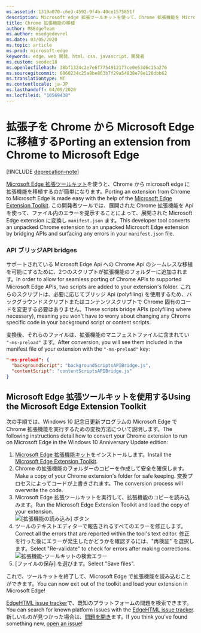 ```yaml
---
ms.assetid: 1319a070-c6e3-4592-9f4b-40ce1575851f
description: Microsoft edge 拡張ツールキットを使って、Chrome 拡張機能を Microsoft Edge に移植する方法について説明します。
title: Chrome 拡張機能の移植
author: MSEdgeTeam
ms.author: msedgedevrel
ms.date: 03/05/2020
ms.topic: article
ms.prod: microsoft-edge
keywords: edge、web 開発、html、css、javascript、開発者
ms.custom: seodec18
ms.openlocfilehash: 38bf1324c2e7e6f7754912177ce0e53d6c15a276
ms.sourcegitcommit: 6860234c25a8be863b7f29a54838e78e120dbb62
ms.translationtype: MT
ms.contentlocale: ja-JP
ms.lasthandoff: 04/09/2020
ms.locfileid: "10569438"
---
```

# <span data-ttu-id="12584-104">拡張子を Chrome から Microsoft Edge に移植する</span><span class="sxs-lookup"><span data-stu-id="12584-104">Porting an extension from Chrome to Microsoft Edge</span></span>  

[!INCLUDE [deprecation-note](../includes/deprecation-note.md)]  

<span data-ttu-id="12584-105">[Microsoft Edge 拡張ツールキット](https://www.microsoft.com/store/p/microsoft-edge-extension-toolkit/9nblggh4txvb)を使うと、Chrome から microsoft edge に拡張機能を移植するのが簡単になります。</span><span class="sxs-lookup"><span data-stu-id="12584-105">Porting an extension from Chrome to Microsoft Edge is made easy with the help of the [Microsoft Edge Extension Toolkit](https://www.microsoft.com/store/p/microsoft-edge-extension-toolkit/9nblggh4txvb).</span></span> <span data-ttu-id="12584-106">この開発者ツールでは、展開された Chrome 拡張機能を Api を使って、ファイル内のエラーを提示することによって、展開された Microsoft Edge extension に変換し `manifest.json` ます。</span><span class="sxs-lookup"><span data-stu-id="12584-106">This developer tool converts an unpacked Chrome extension to an unpacked Microsoft Edge extension by bridging APIs and surfacing any errors in your `manifest.json` file.</span></span>


### <span data-ttu-id="12584-107">API ブリッジ</span><span class="sxs-lookup"><span data-stu-id="12584-107">API bridges</span></span>
<span data-ttu-id="12584-108">サポートされている Microsoft Edge Api への Chrome Api のシームレスな移植を可能にするために、2つのスクリプトが拡張機能のフォルダーに追加されます。</span><span class="sxs-lookup"><span data-stu-id="12584-108">In order to allow for seamless porting of Chrome APIs to supported Microsoft Edge APIs, two scripts are added to your extension's folder.</span></span> <span data-ttu-id="12584-109">これらのスクリプトは、必要に応じてブリッジ Api (polyfiling) を使用するため、バックグラウンドスクリプトまたはコンテンツスクリプトで Chrome 固有のコードを変更する必要はありません。</span><span class="sxs-lookup"><span data-stu-id="12584-109">These scripts bridge APIs (polyfiling where necessary), meaning you won't have to worry about changing any Chrome specific code in your background script or content scripts.</span></span>

<span data-ttu-id="12584-110">変換後、それらのファイルは、拡張機能のマニフェストファイルに含まれてい `"-ms-preload"` ます。</span><span class="sxs-lookup"><span data-stu-id="12584-110">After conversion, you will see them included in the manifest file of your extension with the `"-ms-preload"` key:</span></span>

```json
"-ms-preload": {
  "backgroundScript": "backgroundScriptsAPIBridge.js",
  "contentScript": "contentScriptsAPIBridge.js"
}
```

## <span data-ttu-id="12584-111">Microsoft Edge 拡張ツールキットを使用する</span><span class="sxs-lookup"><span data-stu-id="12584-111">Using the Microsoft Edge Extension Toolkit</span></span>

<span data-ttu-id="12584-112">次の手順では、Windows 10 記念日更新プログラムの Microsoft Edge で Chrome 拡張機能を実行するための変換方法について説明します。</span><span class="sxs-lookup"><span data-stu-id="12584-112">The following instructions detail how to convert your Chrome extension to run on Microsoft Edge in the Windows 10 Anniversary Update edition:</span></span>

1. <span data-ttu-id="12584-113">[Microsoft Edge 拡張機能キット](https://www.microsoft.com/store/p/microsoft-edge-extension-toolkit/9nblggh4txvb)をインストールします。</span><span class="sxs-lookup"><span data-stu-id="12584-113">Install the [Microsoft Edge Extension Toolkit](https://www.microsoft.com/store/p/microsoft-edge-extension-toolkit/9nblggh4txvb).</span></span>
2. <span data-ttu-id="12584-114">Chrome の拡張機能のフォルダーのコピーを作成して安全を確保します。</span><span class="sxs-lookup"><span data-stu-id="12584-114">Make a copy of your Chrome extension's folder for safe keeping.</span></span> <span data-ttu-id="12584-115">変換プロセスによってコードが上書きされます。</span><span class="sxs-lookup"><span data-stu-id="12584-115">The conversion process will overwrite the code.</span></span> 
3. <span data-ttu-id="12584-116">Microsoft Edge 拡張ツールキットを実行して、拡張機能のコピーを読み込みます。</span><span class="sxs-lookup"><span data-stu-id="12584-116">Run the Microsoft Edge Extension Toolkit and load the copy of your extension.</span></span>  
 ![[拡張機能の読み込み] ボタン](./../media/save-folder.png)
4. <span data-ttu-id="12584-118">ツールのテキストエディターで報告されるすべてのエラーを修正します。</span><span class="sxs-lookup"><span data-stu-id="12584-118">Correct all the errors that are reported within the tool's text editor.</span></span> <span data-ttu-id="12584-119">修正を行った後にエラーが発生したかどうかを確認するには、"再検証" を選択します。</span><span class="sxs-lookup"><span data-stu-id="12584-119">Select "Re-validate" to check for errors after making corrections.</span></span>  
 ![拡張機能-ツールキットの検索エラー](./../media/extension-toolkit.png)
5. <span data-ttu-id="12584-121">[ファイルの保存] を選びます。</span><span class="sxs-lookup"><span data-stu-id="12584-121">Select "Save files".</span></span>

<span data-ttu-id="12584-122">これで、ツールキットを終了して、Microsoft Edge で拡張機能を読み込むことができます。</span><span class="sxs-lookup"><span data-stu-id="12584-122">You can now exit out of the toolkit and load your extension in Microsoft Edge!</span></span> 

<span data-ttu-id="12584-123">[EdgeHTML issue tracker](http://issues.microsoftedge.com)で、既知のプラットフォームの問題を検索できます。</span><span class="sxs-lookup"><span data-stu-id="12584-123">You can search for known platform issues with the [EdgeHTML issue tracker](http://issues.microsoftedge.com).</span></span> <span data-ttu-id="12584-124">新しいものが見つかった場合は、[問題を開き](https://developer.microsoft.com/microsoft-edge/platform/issues/new/)ます。</span><span class="sxs-lookup"><span data-stu-id="12584-124">If you think you've found something new, [open an issue](https://developer.microsoft.com/microsoft-edge/platform/issues/new/)!</span></span>
